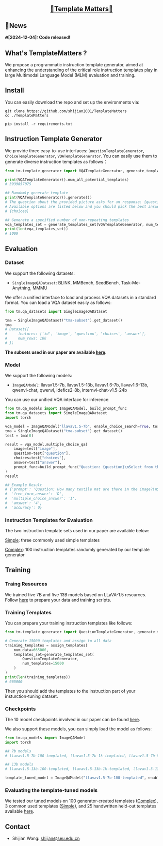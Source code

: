 <h2 align="center"> <a href="">🎁Template Matters🎁</a></h2>

## 🔔News
  
 **🔥[2024-12-04]: Code released!**

## What's TemplateMatters ?
We propose a programmatic instruction template generator, aimed at enhancing the understanding of the critical role instruction templates play in large Multimodal Language Model (MLM) evaluation and training.

## Install
You can easily download the repo and set up the environments via:
```
git clone https://github.com/shijian2001/TemplateMatters
cd ./TemplateMatters

pip install -r requirements.txt
```

## Instruction Template Generator
We provide three easy-to-use interfaces: `QuestionTemplateGenerator`, `ChoiceTemplateGenerator`, `VQATemplateGenerator`. You can easily use them to generate diverse instruction templates as follows：
```python
from tm.template_generator import VQATemplateGenerator, generate_templates_set

print(VQATemplateGenerator().num_all_potential_templates)
# 3939857075

## Randomly generate template
print(VQATemplateGenerator().generate())
# The question about the provided picture asks for an response: {question}
# Available options are listed below and you should pick the best answer:
# {choices}

## Generate a specified number of non-repeating templates
vqa_templates_set = generate_templates_set(VQATemplateGenerator, num_templates=1000)
print(len(vqa_templates_set))
# 1000
```

## Evaluation

### Dataset
We support the following datasets: 
- `SingleImageQADataset`: BLINK, MMBench, SeedBench, Task-Me-Anything, MMMU

We offer a unified interface to load and process VQA datasets in a standard format. You can load a VQA dataset easily as follows:
```python
from tm.qa_datasets import SingleImageQADataset

tma = SingleImageQADataset("tma-subset").get_dataset()
tma
# Dataset({
#     features: ['id', 'image', 'question', 'choices', 'answer'],
#     num_rows: 100
# })
```

**The subsets used in our paper are available [here](https://huggingface.co/collections/shijianS01/templatematters-dataset-674f22fed0110c9d450624d2).**

### Model
We support the following models: 
- `ImageQAModel`: llavav1.5-7b, llavav1.5-13b, llavav1.6-7b, llavav1.6-13b, qwenvl-chat, qwenvl, idefics2-8b, internvl-chat-v1.5-24b

You can use our unified VQA interface for inference:

```python
from tm.qa_models import ImageQAModel, build_prompt_func
from tm.qa_datasets import SingleImageQADataset
import torch

vqa_model = ImageQAModel("llavav1.5-7b", enable_choice_search=True, torch_device=0, precision=torch.bfloat16)
tma = SingleImageQADataset("tma-subset").get_dataset()
test = tma[0]

result = vqa_model.multiple_choice_qa(
    image=test["image"],
    question=test["question"],
    choices=test["choices"],
    answer=test["answer"],
    prompt_func=build_prompt_func("Question: {question}\nSelect from the following choices: {choices}")
)
result

## Example Result
# {'prompt': 'Question: How many textile mat are there in the image?\nSelect from the following choices: (A) 8 (B) 5 (C) 4 (D) 1',
#  'free_form_answer': 'D',
#  'multiple_choice_answer': '1',
#  'answer': '4',
#  'accuracy': 0}
```

### Instruction Templates for Evaluation
The two instruction template sets used in our paper are available below:

[Simple](https://github.com/shijian2001/TemplateMatters/blob/main/templates/simple_templates.json): three commonly used simple templates

[Complex](https://github.com/shijian2001/TemplateMatters/blob/main/templates/complex_templates.json): 100 instruction templates randomly generated by our template generator

## Training

### Traing Resources
We trained five 7B and five 13B models based on LLaVA-1.5 resources. Follow [here](https://github.com/haotian-liu/LLaVA?tab=readme-ov-file#visual-instruction-tuning) to prepare your data and training scripts.

### Training Templates
You can prepare your training instruction templates like follows:

```python
from tm.template_generator import QuestionTemplateGenerator, generate_templates_set, assign_templates

# Generate 15000 templates and assign to all data
training_templates = assign_templates(
    num_data=665000, 
    templates_set=generate_templates_set(
        QuestionTemplateGenerator, 
        num_templates=15000
    )
)
print(len(training_templates))
# 665000
```
Then you should add the templates to the instruction part of your insturction-tuning dataset.

### Checkpoints
The 10 model checkpoints involved in our paper can be found [here](https://huggingface.co/collections/shijianS01/templatematters-model-674dd4469a2382bb17bb3460).

We also support these models, you can simply load the model as follows:
```python
from tm.qa_models import ImageQAModel
import torch

## 7b models
# llavav1.5-7b-100-templated, llavav1.5-7b-1k-templated, llavav1.5-7b-5k-templated, llavav1.5-7b-10k-templated, llavav1.5-7b-15k-templated

## 13b models
# llavav1.5-13b-100-templated, llavav1.5-13b-1k-templated, llavav1.5-13b-5k-templated, llavav1.5-13b-10k-templated, llavav1.5-13b-15k-templated

template_tuned_model = ImageQAModel("llavav1.5-7b-100-templated", enable_choice_search=True, torch_device=0, precision=torch.bfloat16)
```

### Evaluating the template-tuned models
We tested our tuned models on 100 generator-created templates ([Complex](https://github.com/shijian2001/TemplateMatters/blob/main/templates/complex_templates.json)), 3 common used templates ([Simple](https://github.com/shijian2001/TemplateMatters/blob/main/templates/simple_templates.json)), and 25 handwritten held-out templates available [here](https://github.com/shijian2001/TemplateMatters/blob/main/templates/heldout_templates.json).

## Contact
- Shijian Wang: shijian@seu.edu.cn